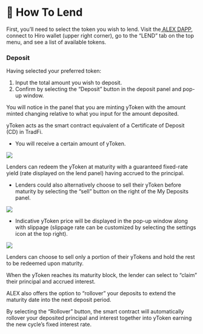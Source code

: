 # 🏦 How To Lend

First, you’ll need to select the token you wish to lend. Visit the[ ALEX DAPP](http://app.alexlab.co/), connect to Hiro wallet (upper right corner), go to the “LEND” tab on the top menu, and see a list of available tokens.

### Deposit <a href="#id-971b" id="id-971b"></a>

Having selected your preferred token:

1. Input the total amount you wish to deposit.
2. Confirm by selecting the “Deposit” button in the deposit panel and pop-up window.

You will notice in the panel that you are minting yToken with the amount minted changing relative to what you input for the amount deposited.

yToken acts as the smart contract equivalent of a Certificate of Deposit (CD) in TradFi.

* You will receive a certain amount of yToken.

![](https://miro.medium.com/max/1400/1\*KSDmymkQ-w-NP-OuXuULcA.png)

Lenders can redeem the yToken at maturity with a guaranteed fixed-rate yield (rate displayed on the lend panel) having accrued to the principal.

* Lenders could also alternatively choose to sell their yToken before maturity by selecting the “sell” button on the right of the My Deposits panel.

![](https://miro.medium.com/max/1400/1\*uuoPx-HXh3vrMTud\_Dp6kQ.png)

* Indicative yToken price will be displayed in the pop-up window along with slippage (slippage rate can be customized by selecting the settings icon at the top right).

![](https://miro.medium.com/max/1400/1\*vtFI5YF3DYDhG4uyNs-MRw.png)

Lenders can choose to sell only a portion of their yTokens and hold the rest to be redeemed upon maturity.

When the yToken reaches its maturity block, the lender can select to “claim” their principal and accrued interest.

ALEX also offers the option to “rollover” your deposits to extend the maturity date into the next deposit period.

By selecting the “Rollover” button, the smart contract will automatically rollover your deposited principal and interest together into yToken earning the new cycle’s fixed interest rate.
